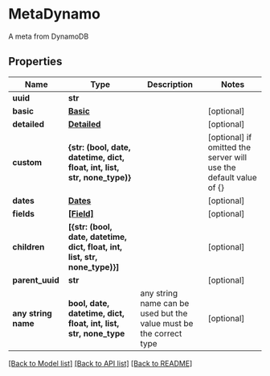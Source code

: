 # MetaDynamo

A meta from DynamoDB

## Properties
Name | Type | Description | Notes
------------ | ------------- | ------------- | -------------
**uuid** | **str** |  | 
**basic** | [**Basic**](Basic.md) |  | [optional] 
**detailed** | [**Detailed**](Detailed.md) |  | [optional] 
**custom** | **{str: (bool, date, datetime, dict, float, int, list, str, none_type)}** |  | [optional]  if omitted the server will use the default value of {}
**dates** | [**Dates**](Dates.md) |  | [optional] 
**fields** | [**[Field]**](Field.md) |  | [optional] 
**children** | **[{str: (bool, date, datetime, dict, float, int, list, str, none_type)}]** |  | [optional] 
**parent_uuid** | **str** |  | [optional] 
**any string name** | **bool, date, datetime, dict, float, int, list, str, none_type** | any string name can be used but the value must be the correct type | [optional]

[[Back to Model list]](../README.md#documentation-for-models) [[Back to API list]](../README.md#documentation-for-api-endpoints) [[Back to README]](../README.md)


